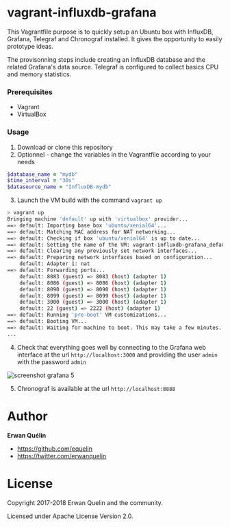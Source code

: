 # vagrant-influxdb-grafana

This Vagrantfile purpose is to quickly setup an Ubuntu box with InfluxDB, Grafana, Telegraf and Chronograf installed. It gives the opportunity to easily prototype ideas.

The provisonning steps include creating an InfluxDB database and the related Grafana's data source. Telegraf is configured to collect basics CPU and memory statistics.

### Prerequisites

- Vagrant
- VirtualBox

### Usage

1. Download or clone this repository
2. Optionnel - change the variables in the Vagrantfile according to your needs

```Ruby
$database_name = "mydb"
$time_interval = "30s"
$datasource_name = "InfluxDB-mydb"
```

3. Launch the VM build with the command `vagrant up`

```Bash
> vagrant up
Bringing machine 'default' up with 'virtualbox' provider...
==> default: Importing base box 'ubuntu/xenial64'...
==> default: Matching MAC address for NAT networking...
==> default: Checking if box 'ubuntu/xenial64' is up to date...
==> default: Setting the name of the VM: vagrant-influxdb-grafana_default_1508399698618_92030
==> default: Clearing any previously set network interfaces...
==> default: Preparing network interfaces based on configuration...
    default: Adapter 1: nat
==> default: Forwarding ports...
    default: 8083 (guest) => 8083 (host) (adapter 1)
    default: 8086 (guest) => 8086 (host) (adapter 1)
    default: 8090 (guest) => 8090 (host) (adapter 1)
    default: 8099 (guest) => 8099 (host) (adapter 1)
    default: 3000 (guest) => 3000 (host) (adapter 1)
    default: 22 (guest) => 2222 (host) (adapter 1)
==> default: Running 'pre-boot' VM customizations...
==> default: Booting VM...
==> default: Waiting for machine to boot. This may take a few minutes...
...
```

4. Check that everything goes well by connecting to the Grafana web interface at the url `http://localhost:3000` and providing the user `admin` with the password `admin`

![screenshot grafana 5](https://user-images.githubusercontent.com/9823778/45226152-73bb8680-b2be-11e8-89ad-cea96bcddb8d.png)

5. Chronograf is available at the url `http://localhost:8888` 

# Author

**Erwan Quélin**
- <https://github.com/equelin>
- <https://twitter.com/erwanquelin>

# License

Copyright 2017-2018 Erwan Quelin and the community.

Licensed under Apache License Version 2.0.

